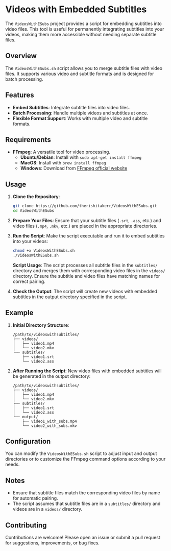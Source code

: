 
# Videos with Embedded Subtitles

The `VideosWithESubs` project provides a script for embedding subtitles into video files. This tool is useful for permanently integrating subtitles into your videos, making them more accessible without needing separate subtitle files.

## Overview

The `VideosWithESubs.sh` script allows you to merge subtitle files with video files. It supports various video and subtitle formats and is designed for batch processing.

## Features

- **Embed Subtitles**: Integrate subtitle files into video files.
- **Batch Processing**: Handle multiple videos and subtitles at once.
- **Flexible Format Support**: Works with multiple video and subtitle formats.

## Requirements

- **FFmpeg**: A versatile tool for video processing.
  - **Ubuntu/Debian**: Install with `sudo apt-get install ffmpeg`
  - **MacOS**: Install with `brew install ffmpeg`
  - **Windows**: Download from [FFmpeg official website](https://ffmpeg.org/download.html)

## Usage

1. **Clone the Repository**:
   ```bash
   git clone https://github.com/therishitakerr/VideosWithESubs.git
   cd VideosWithESubs
   ```

2. **Prepare Your Files**:
   Ensure that your subtitle files (`.srt`, `.ass`, etc.) and video files (`.mp4`, `.mkv`, etc.) are placed in the appropriate directories.

3. **Run the Script**:
   Make the script executable and run it to embed subtitles into your videos:
   ```bash
   chmod +x VideosWithESubs.sh
   ./VideosWithESubs.sh
   ```

   **Script Usage**:
   The script processes all subtitle files in the `subtitles/` directory and merges them with corresponding video files in the `videos/` directory. Ensure the subtitle and video files have matching names for correct pairing.

4. **Check the Output**:
   The script will create new videos with embedded subtitles in the output directory specified in the script.

## Example

1. **Initial Directory Structure**:
   ```
   /path/to/videoswithsubtitles/
   ├── videos/
   │   ├── video1.mp4
   │   └── video2.mkv
   └── subtitles/
       ├── video1.srt
       └── video2.ass
   ```

2. **After Running the Script**:
   New video files with embedded subtitles will be generated in the output directory:
   ```
   /path/to/videoswithsubtitles/
   ├── videos/
   │   ├── video1.mp4
   │   └── video2.mkv
   ├── subtitles/
   │   ├── video1.srt
   │   └── video2.ass
   └── output/
       ├── video1_with_subs.mp4
       └── video2_with_subs.mkv
   ```

## Configuration

You can modify the `VideosWithESubs.sh` script to adjust input and output directories or to customize the FFmpeg command options according to your needs.

## Notes

- Ensure that subtitle files match the corresponding video files by name for automatic pairing.
- The script assumes that subtitle files are in a `subtitles/` directory and videos are in a `videos/` directory.

## Contributing

Contributions are welcome! Please open an issue or submit a pull request for suggestions, improvements, or bug fixes.

